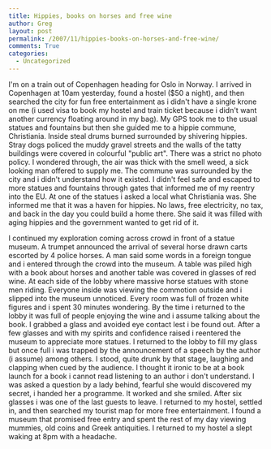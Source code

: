 ```yaml
---
title: Hippies, books on horses and free wine
author: Greg
layout: post
permalink: /2007/11/hippies-books-on-horses-and-free-wine/
comments: True
categories:
  - Uncategorized
---
```

I'm on a train out of Copenhagen heading for Oslo in Norway. I arrived in Copenhagen at 10am yesterday, found a hostel ($50 a night), and then searched the city for fun free entertainment as i didn't have a single krone on me (i used visa to book my hostel and train ticket because i didn't want another currency floating around in my bag). My GPS took me to the usual statues and fountains but then she guided me to a hippie commune, Christiania. Inside steal drums burned surrounded by shivering hippies. Stray dogs policed the muddy gravel streets and the walls of the tatty buildings were covered in colourful "public art". There was a strict no photo policy. I wondered through, the air was thick with the smell weed, a sick looking man offered to supply me. The commune was surrounded by the city and i didn't understand how it existed. I didn't feel safe and escaped to more statues and fountains through gates that informed me of my reentry into the EU. At one of the statues i asked a local what Christiania was. She informed me that it was a haven for hippies. No laws, free electricity, no tax, and back in the day you could build a home there. She said it was filled with aging hippies and the government wanted to get rid of it.

I continued my exploration coming across crowd in front of a statue museum. A trumpet announced the arrival of several horse drawn carts escorted by 4 police horses. A man said some words in a foreign tongue and i entered through the crowd into the museum. A table was piled high with a book about horses and another table was covered in glasses of red wine. At each side of the lobby where massive horse statues with stone men riding. Everyone inside was viewing the commotion outside and i slipped into the museum unnoticed. Every room was full of frozen white figures and i spent 30 minutes wondering. By the time i returned to the lobby it was full of people enjoying the wine and i assume talking about the book. I grabbed a glass and avoided eye contact lest i be found out. After a few glasses and with my spirits and confidence raised i reentered the museum to appreciate more statues. I returned to the lobby to fill my glass but once full i was trapped by the announcement of a speech by the author (i assume) among others. I stood, quite drunk by that stage, laughing and clapping when cued by the audience. I thought it ironic to be at a book launch for a book i cannot read listening to an author i don't understand. I was asked a question by a lady behind, fearful she would discovered my secret, i handed her a programme. It worked and she smiled. After six glasses i was one of the last guests to leave. I returned to my hostel, settled in, and then searched my tourist map for more free entertainment. I found a museum that promised free entry and spent the rest of my day viewing mummies, old coins and Greek antiquities. I returned to my hostel a slept waking at 8pm with a headache.